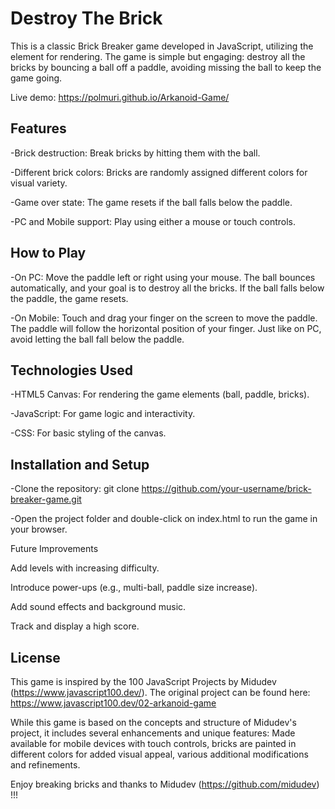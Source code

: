 # Destroy The Brick

This is a classic Brick Breaker game developed in JavaScript, utilizing the <canvas> element for rendering. The game is simple but engaging: destroy all the bricks by bouncing a ball off a paddle, avoiding missing the ball to keep the game going.

Live demo: https://polmuri.github.io/Arkanoid-Game/

## Features

-Brick destruction: Break bricks by hitting them with the ball.

-Different brick colors: Bricks are randomly assigned different colors for visual variety.

-Game over state: The game resets if the ball falls below the paddle.

-PC and Mobile support: Play using either a mouse or touch controls.

## How to Play

-On PC: Move the paddle left or right using your mouse. The ball bounces automatically, and your goal is to destroy all the bricks. If the ball falls below the paddle, the game resets.

-On Mobile: Touch and drag your finger on the screen to move the paddle. The paddle will follow the horizontal position of your finger. Just like on PC, avoid letting the ball fall below the paddle.

## Technologies Used

-HTML5 Canvas: For rendering the game elements (ball, paddle, bricks).

-JavaScript: For game logic and interactivity.

-CSS: For basic styling of the canvas.

## Installation and Setup

-Clone the repository: git clone https://github.com/your-username/brick-breaker-game.git

-Open the project folder and double-click on index.html to run the game in your browser.

Future Improvements

Add levels with increasing difficulty.

Introduce power-ups (e.g., multi-ball, paddle size increase).

Add sound effects and background music.

Track and display a high score.

## License

This game is inspired by the 100 JavaScript Projects by Midudev (https://www.javascript100.dev/). The original project can be found here: https://www.javascript100.dev/02-arkanoid-game 

While this game is based on the concepts and structure of Midudev's project, it includes several enhancements and unique features: Made available for mobile devices with touch controls, bricks are painted in different colors for added visual appeal, various additional modifications and refinements.

Enjoy breaking bricks and thanks to Midudev (https://github.com/midudev) !!! 






